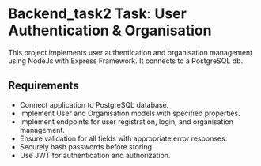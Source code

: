 # Backend_task2 Task: User Authentication & Organisation

This project implements user authentication and organisation management using NodeJs with Express Framework. It connects to a PostgreSQL db.

## Requirements

- Connect application to PostgreSQL database.
- Implement User and Organisation models with specified properties.
- Implement endpoints for user registration, login, and organisation management.
- Ensure validation for all fields with appropriate error responses.
- Securely hash passwords before storing.
- Use JWT for authentication and authorization.

